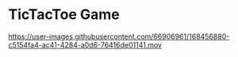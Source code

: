 # TicTacToe Game 




https://user-images.githubusercontent.com/66906961/168456880-c5154fa4-ac41-4284-a0d6-76416de01141.mov

